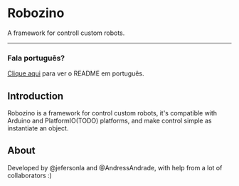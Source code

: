# Robozino

A framework for controll custom robots.

---

### Fala português?

[Clique aqui](LEIAME.md) para ver o README em português.

## Introduction

Robozino is a framework for control custom robots, it's compatible with 
Arduino and PlatformIO(TODO) platforms, and make control simple as 
instantiate an object.

## About

Developed by @jefersonla and @AndressAndrade, with help from a lot of 
collaborators :)
